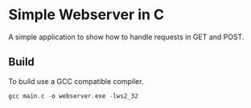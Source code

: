 # Simple Webserver in C

A simple application to show how to handle requests in GET and POST.


## Build

To build use a GCC compatible compiler.

```c
gcc main.c -o webserver.exe -lws2_32	
